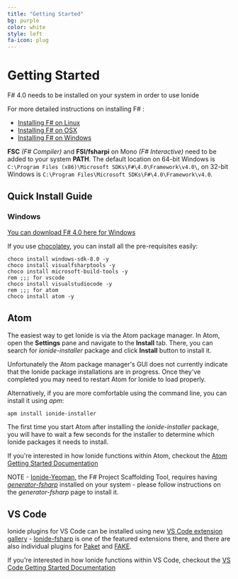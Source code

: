 ```yaml
---
title: "Getting Started"
bg: purple
color: white
style: left
fa-icon: plug
---
```


# Getting Started

F# 4.0 needs to be installed on your system in order to use Ionide

For more detailed instructions on installing F# :

* [Installing F# on Linux](http://fsharp.org/use/linux/)
* [Installing F# on OSX](http://fsharp.org/use/mac/)
* [Installing F# on Windows](http://fsharp.org/use/windows/)


**FSC** _(F# Compiler)_ and **FSI/fsharpi** on Mono _(F# Interactive)_ need to be added to your system **PATH**.
The default location on 64-bit Windows is `C:\Program Files (x86)\Microsoft SDKs\F#\4.0\Framework\v4.0\`, 
on 32-bit Windows is `C:\Program Files\Microsoft SDKs\F#\4.0\Framework\v4.0`.

## Quick Install Guide

### Windows

[You can download F# 4.0 here for Windows](https://www.microsoft.com/en-us/download/details.aspx?id=48179)

If you use [chocolatey](https://chocolatey.org/), you can install all the pre-requisites easily:

    choco install windows-sdk-8.0 -y
    choco install visualfsharptools -y
    choco install microsoft-build-tools -y
    rem ;;; for vscode
    choco install visualstudiocode -y
    rem ;;; for atom
    choco install atom -y

## Atom

The easiest way to get Ionide is via the Atom package manager. In Atom, open the **Settings** pane and navigate to the **Install** tab. There, you can search for *ionide-installer* package and click **Install** button to install it.

Unfortunately the Atom package manager's GUI does not currently indicate that the Ionide package installations are in progress. Once they've completed you may need to restart Atom for Ionide to load properly.

Alternatively, if you are more comfortable using the command line, you can install it using *apm*:

~~~
apm install ionide-installer
~~~

The first time you start Atom after installing the *ionide-installer* package, you will have to wait a few seconds for the installer to determine which Ionide packages it needs to install.

If you're interested in how Ionide functions within Atom, checkout the [Atom Getting Started Documentation](https://atom.io/docs)

NOTE - [Ionide-Yeoman](https://atom.io/packages/ionide-yeoman), the F# Project Scaffolding Tool, requires having [*generator-fsharp*](https://www.npmjs.com/package/generator-fsharp) installed on your system - please follow instructions on the *generator-fsharp* page to install it.

## VS Code

Ionide plugins for VS Code can be installed using new [VS Code extension gallery](https://marketplace.visualstudio.com/#VSCode) - [Ionide-fsharp](https://marketplace.visualstudio.com/items/Ionide.Ionide-fsharp) is one of the featured extensions there, and there are also individual plugins for [Paket](https://marketplace.visualstudio.com/items/Ionide.Ionide-Paket) and [FAKE](https://marketplace.visualstudio.com/items/Ionide.Ionide-FAKE).

If you're interested in how Ionide functions within VS Code, checkout the [VS Code Getting Started Documentation](https://code.visualstudio.com/Docs)
